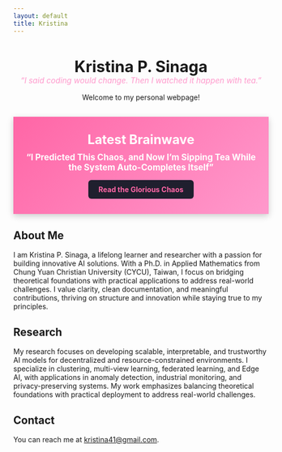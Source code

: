 ```yaml
---
layout: default
title: Kristina
---
```


<h1 style="text-align: center; font-size: 2.2em; margin-bottom: 0;">Kristina P. Sinaga</h1>
<p style="text-align: center; font-style: italic; font-size: 1.1em; color: #ff99cc; margin-top: 0;">“I said coding would change. Then I watched it happen with tea.”</p>
<p style="text-align: center;">Welcome to my personal webpage!</p>

<!-- Featured blog post banner here (optional) -->

<div style="background: linear-gradient(135deg, #ff66a6, #ff99cc); color: white; padding: 30px 20px; text-align: center; font-family: 'Inter', sans-serif; box-shadow: 0 4px 12px rgba(0, 0, 0, 0.2); margin: 30px 0;">
  <h2 style="margin: 0 0 10px 0; font-size: 1.8em;">Latest Brainwave</h2>
  <p style="font-size: 1.2em; margin: 0 0 15px 0;">
    <strong>“I Predicted This Chaos, and Now I’m Sipping Tea While the System Auto-Completes Itself”</strong>
  </p>
  <a href="./clown-network/chronicles/2025-4-29-copilot-chaos.html" style="display: inline-block; background: #1f1f2e; color: #ff66a6; padding: 10px 20px; border-radius: 6px; text-decoration: none; font-weight: bold; transition: background 0.3s ease;" onmouseover="this.style.background='#333'" onmouseout="this.style.background='#1f1f2e'">
    Read the Glorious Chaos
  </a>
</div>


About Me
--------

I am Kristina P. Sinaga, a lifelong learner and researcher with a passion for building innovative AI solutions. With a Ph.D. in Applied Mathematics from Chung Yuan Christian University (CYCU), Taiwan, I focus on bridging theoretical foundations with practical applications to address real-world challenges. I value clarity, clean documentation, and meaningful contributions, thriving on structure and innovation while staying true to my principles.

Research
--------

My research focuses on developing scalable, interpretable, and trustworthy AI models for decentralized and resource-constrained environments. I specialize in clustering, multi-view learning, federated learning, and Edge AI, with applications in anomaly detection, industrial monitoring, and privacy-preserving systems. My work emphasizes balancing theoretical foundations with practical deployment to address real-world challenges.

Contact
-------

You can reach me at kristina41@gmail.com.


